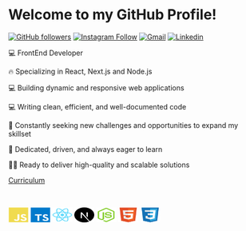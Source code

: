 # Welcome to my GitHub Profile!

[![GitHub followers](https://img.shields.io/github/followers/lucasluisborges.svg?style=social&label=Follow&maxAge=2592000)](https://github.com/lucasluisborges?tab=followers) 
[![Instagram Follow](https://img.shields.io/badge/-E4405F?style=social&label=Instagram&logo=instagram)](https://www.instagram.com/llborgesss/)
[![Gmail](https://img.shields.io/badge/-%23333?label=Gmail&style=social&logo=gmail)](mailto:lucasluisborges1205@gmail.com)
[![Linkedin](https://img.shields.io/badge/-%230077B5?style=social&label=Linkedin&logo=linkedin)](https://www.linkedin.com/in/lucasluisborges/)

💻 FrontEnd Developer 

🔥 Specializing in React, Next.js and Node.js

💻 Building dynamic and responsive web applications 

💻 Writing clean, efficient, and well-documented code

🚀 Constantly seeking new challenges and opportunities to expand my skillset 

💪 Dedicated, driven, and always eager to learn 

👨‍💻 Ready to deliver high-quality and scalable solutions 

[Curriculum](https://drive.google.com/uc?id=1Hlla7SsY4rM9E64Xuquc4WKNCg1fRGQI&export=download)

##
 
<div style="display: inline_block"><br>
  <img align="center" alt="Lucas-Js" height="30" width="40" src="https://raw.githubusercontent.com/devicons/devicon/master/icons/javascript/javascript-plain.svg">
  <img align="center" alt="Lucas-Ts" height="30" width="40" src="https://raw.githubusercontent.com/devicons/devicon/master/icons/typescript/typescript-plain.svg">
  <img align="center" alt="Lucas-React" height="30" width="40" src="https://raw.githubusercontent.com/devicons/devicon/master/icons/react/react-original.svg">
  <img align="center" alt="Lucas-React" height="30" width="40" src="https://raw.githubusercontent.com/devicons/devicon/master/icons/nextjs/nextjs-original.svg">
  <img align="center" alt="Lucas-React" height="30" width="40" src="https://raw.githubusercontent.com/devicons/devicon/master/icons/nodejs/nodejs-original.svg">
  <img align="center" alt="Lucas-HTML" height="30" width="40" src="https://raw.githubusercontent.com/devicons/devicon/master/icons/html5/html5-original.svg">
  <img align="center" alt="Lucas-CSS" height="30" width="40" src="https://raw.githubusercontent.com/devicons/devicon/master/icons/css3/css3-original.svg">
</div>
